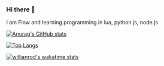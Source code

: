 ### Hi there 👋

I am Flow and learning programming in lua, python js, node.js 

[![Anurag's GitHub stats](https://github-readme-stats.vercel.app/api?username=flowdevlol)](https://github.com/anuraghazra/github-readme-stats)

[![Top Langs](https://github-readme-stats.vercel.app/api/top-langs/?username=flowdevlol&langs_count=8)](https://github.com/anuraghazra/github-readme-stats)

[![willianrod's wakatime stats](https://github-readme-stats.vercel.app/api/wakatime?flowdevlol=flowdevlol)](https://github.com/anuraghazra/github-readme-stats)
